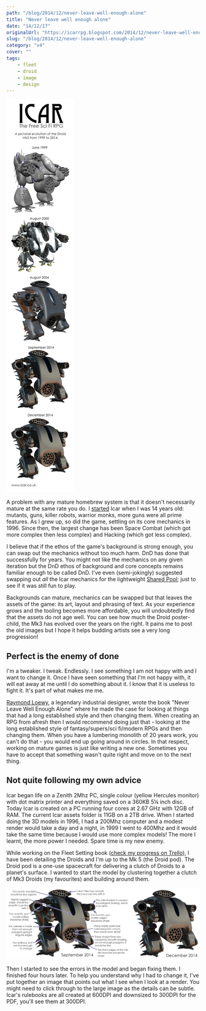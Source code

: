 ```yaml
---
path: "/blog/2014/12/never-leave-well-enough-alone"
title: "Never leave well enough alone"
date: "14/12/17"
originalUrl: "https://icarrpg.blogspot.com/2014/12/never-leave-well-enough-alone.html"
slug: "/blog/2014/12/never-leave-well-enough-alone"
category: "v4"
cover: ""
tags:
    - fleet
    - droid
    - image
    - design
---
```

![The evolution of the Droid Mark 3 in pictures, the early model had bigger guns and was simplified, the most recent is mean looking!](./images/droid-mk3-evolution-1999-to-2014.jpg)

A problem with any mature homebrew system is that it doesn't necessarily mature at the same rate you do. I [started](http://www.icar.co.uk/archive/history.php) Icar when I was 14 years old: mutants, guns, killer robots, warrior monks, more guns were all prime features. As I grew up, so did the game, settling on its core mechanics in 1996. Since then, the largest change has been Space Combat (which got more complex then less complex) and Hacking (which got less complex).  

I believe that if the ethos of the game's background is strong enough, you can swap out the mechanics without too much harm. DnD has done that successfully for years. You might not like the mechanics on any given iteration but the DnD ethos of background and core concepts remains familiar enough to be called DnD. I've even (semi-jokingly) suggested swapping out *all* the Icar mechanics for the lightweight [Shared Pool](http://www.thefreerpgblog.com/p/my-games.html); just to see if it was still fun to play.  

Backgrounds can mature, mechanics can be swapped but that leaves the assets of the game: its art, layout and phrasing of text. As your experience grows and the tooling becomes more affordable, you will undoubtedly find that the assets do not age well. You can see how much the Droid poster-child, the Mk3 has evolved over the years on the right. It pains me to post the old images but I hope it helps budding artists see a very long progression!  

## Perfect is the enemy of done

I'm a tweaker. I tweak. Endlessly. I see something I am not happy with and I want to change it. Once I have seen something that I'm not happy with, it will eat away at me until I do something about it. I know that it is useless to fight it. It's part of what makes me me.  

[Raymond Loewy](http://en.wikipedia.org/wiki/Raymond_Loewy), a legendary industrial designer, wrote the book "Never Leave Well Enough Alone" where he made the case for looking at things that had a long established style and then changing them. When creating an RPG from afresh then I would recommend doing just that - looking at the long established style of fantasy/supers/sci fi/modern RPGs and then changing them. When you have a lumbering monolith of 20 years work, you can't do that - you would end up going around in circles. In that respect, working on mature games is just like writing a new one. Sometimes you have to accept that something wasn't quite right and move on to the next thing.  

## Not quite following my own advice

Icar began life on a Zenith 2Mhz PC, single colour (yellow Hercules monitor) with dot matrix printer and everything saved on a 360KB 5¼ inch disc. Today Icar is created on a PC running four cores at 2.67 GHz with 12GB of RAM. The current Icar assets folder is 11GB on a 2TB drive. When I started doing the 3D models in 1996, I had a 200Mhz computer and a modest render would take a day and a night, in 1999 I went to 400Mhz and it would take the same time because I would use more complex models! The more I learnt, the more power I needed. Spare time is my new enemy.  

While working on the Fleet Setting book ([check my progress on Trello](https://trello.com/b/46BJhlX1/icar-the-sci-fi-rpg)), I have been detailing the Droids and I'm up to the Mk 5 (the Droid pod). The Droid pod is a one-use spacecraft for delivering a clutch of Droids to a planet's surface. I wanted to start the model by clustering together a clutch of Mk3 Droids (my favourites) and building around them.  

![Although simnilar looking, the September 2014 Droid Mk 3 has a number of strange rendered facets I could never get rid of](./images/droid-mk3-comparison.jpg)

Then I started to see the errors in the model and began fixing them. I finished four hours later. To help you understand why I had to change it, I've put together an image that points out what I see when I look at a render. You might need to click through to the large image as the details can be subtle. Icar's rulebooks are all created at 600DPI and downsized to 300DPI for the PDF, you'll see them at 300DPI.  